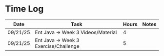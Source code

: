 # Time Log

| Date     | Task                                  | Hours | Notes |
|----------|---------------------------------------|-------|-|
| 09/21/25 | Ent Java -> Week 3 Videos/Material    | 4     | |
| 09/21/25 | Ent Java -> Week 3 Exercise/Challenge | 5     | |